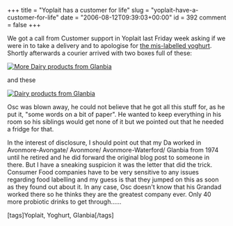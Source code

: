 +++
title = "Yoplait has a customer for life"
slug = "yoplait-have-a-customer-for-life"
date = "2006-08-12T09:39:03+00:00"
id = 392
comment = false
+++

We got a call from Customer support in Yoplait last Friday week asking if we were in to take a delivery and to apologise for [the mis-labelled yoghurt](http://conoroneill.com/2006/07/29/yoplait-make-oscar-mad-again/). Shortly afterwards a courier arrived with two boxes full of these:

[![More Dairy products from Glanbia](http://static.flickr.com/94/213052838_715c9764fb.jpg)](http://www.flickr.com/photos/bandon1/213052838/ "Photo Sharing")

and these

[![Dairy products from Glanbia](http://static.flickr.com/63/213053127_9ff71fe132.jpg)](http://www.flickr.com/photos/bandon1/213053127/ "Photo Sharing")

Osc was blown away, he could not believe that he got all this stuff for, as he put it, "some words on a bit of paper". He wanted to keep everything in his room so his siblings would get none of it but we pointed out that he needed a fridge for that.

In the interest of disclosure, I should point out that my Da worked in Avonmore-Avongate/ Avonmore/ Avonmore-Waterford/ Glanbia from 1974 until he retired and he did forward the original blog post to someone in there. But I have a sneaking suspicion it was the letter that did the trick. Consumer Food companies have to be very sensitive to any issues regarding food labelling and my guess is that they jumped on this as soon as they found out about it. In any case, Osc doesn't know that his Grandad worked there so he thinks they are the greatest company ever. Only 40 more probiotic drinks to get through......

[tags]Yoplait, Yoghurt, Glanbia[/tags] 
